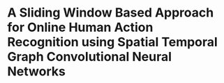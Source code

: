 # A Sliding Window Based Approach for Online Human Action Recognition using Spatial Temporal Graph Convolutional Neural Networks
